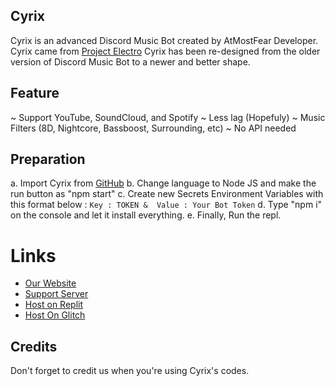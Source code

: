 ## Cyrix
Cyrix is an advanced Discord Music Bot created by AtMostFear Developer. Cyrix came from [Project Electro](https://sites.google.com/view/atmostfeardevelopersite/project/project-electro)
Cyrix has been re-designed from the older version of Discord Music Bot to a newer and better shape.

## Feature
~ Support YouTube, SoundCloud, and Spotify
~ Less lag (Hopefuly)
~ Music Filters (8D, Nightcore, Bassboost, Surrounding, etc)
~ No API needed

## Preparation
a. Import Cyrix from [GitHub](https://github.com/RayZenYTBE/Discord-AdvancedMusicBot/)
b. Change language to Node JS and make the run button as "npm start"
c. Create new Secrets Environment Variables with this format below :
`Key : TOKEN & 
Value : Your Bot Token`
d. Type "npm i" on the console and let it install everything.
e. Finally, Run the repl.

# Links
- [Our Website](https://sites.google.com/view/atmostfeardevelopersite)
- [Support Server](https://discord.gg/6XSjbKBbJT)
- [Host on Replit](https://replit.com/github/RayZenYTBE/Cyrix)
- [Host On Glitch](https://glitch.com/edit/#!/import/git?url=https://github.com/RayZenYTBE/Cyrix)

## Credits
Don't forget to credit us when you're using Cyrix's codes. 
